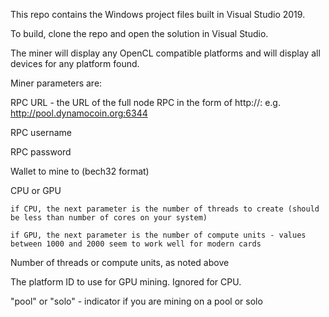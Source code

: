 This repo contains the Windows project files built in Visual Studio 2019.

To build, clone the repo and open the solution in Visual Studio.

The miner will display any OpenCL compatible platforms and will display all devices for any platform found.

Miner parameters are:

RPC URL - the URL of the full node RPC in the form of http://<server name>:<port>  e.g.  http://pool.dynamocoin.org:6344
    
RPC username
    
RPC password
    
Wallet to mine to (bech32 format)
    
CPU or GPU
    
    if CPU, the next parameter is the number of threads to create (should be less than number of cores on your system)
    
    if GPU, the next parameter is the number of compute units - values between 1000 and 2000 seem to work well for modern cards
    
Number of threads or compute units, as noted above
    
The platform ID to use for GPU mining.  Ignored for CPU.
    
"pool" or "solo" - indicator if you are mining on a pool or solo
